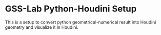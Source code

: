 # GSS-Lab Python-Houdini Setup

This is a setup to convert python geometrical-numerical result into Houdini geometry and visualize it in Houdini.

